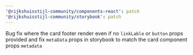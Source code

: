 ```yaml
---
'@rijkshuisstijl-community/components-react': patch
'@rijkshuisstijl-community/storybook': patch
---
```


Bug fix where the card footer render even if no `linkLable` or `button` props provided and fix `metaData` props in
storybook to match the card component props `metadata`
